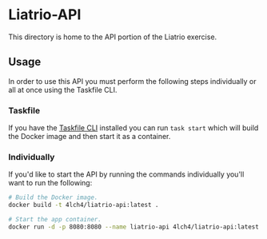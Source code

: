 # Liatrio-API

This directory is home to the API portion of the Liatrio exercise.

## Usage

In order to use this API you must perform the following steps individually or all at once using the Taskfile CLI.

### Taskfile

If you have the [Taskfile CLI][0] installed you can run `task start` which will build the Docker image and then start it as a container.

### Individually

If you'd like to start the API by running the commands individually you'll want to run the following:

```bash
# Build the Docker image.
docker build -t 4lch4/liatrio-api:latest .

# Start the app container.
docker run -d -p 8080:8080 --name liatrio-api 4lch4/liatrio-api:latest
```

[0]: https://taskfile.dev/installation
